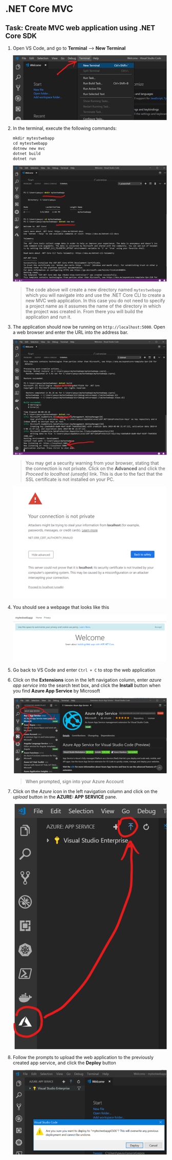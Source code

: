 # .NET Core MVC

## Task: Create MVC web application using .NET Core SDK

1. Open VS Code, and go to **Terminal** --> **New Terminal**

    ![](img/01.png)
    
1. In the terminal, execute the following commands:

    ```
    mkdir mytestwebapp
    cd mytestwebapp
    dotnew new mvc
    dotnet build
    dotnet run
    ```

    ![](img/02.png)

    > The code above will create a new directory named `mytestwebapp` which you will navigate into and use the .NET Core CLI to create a new MVC web application. In this case you do not need to specify a project name as it assumes the name of the directory in which the project was created in. From there you will build the application and run it.

1. The application should now be running on `http://localhost:5000`. Open a web browser and enter the URL into the address bar.

    ![](img/03.png)

    > You may get a security warning from your browser, stating that the connection is not private. Click on the **Advanced** and click the *Proceed to localhost (unsafe)* link. This is due to the fact that the SSL certificate is not installed on your PC. 

    ![](img/04.png)

1. You should see a webpage that looks like this

    ![](img/05.png)

1. Go back to VS Code and enter `Ctrl + C` to stop the web application

1. Click on the **Extensions** icon in the left navigation column, enter *azure app service* into the search text box, and click the **Install** button when you find **Azure App Service** by Microsoft

    ![](img/06.png)

    > When prompted, sign into your Azure Account

1. Click on the *Azure* icon in the left navigation column and click on the *upload* button in the **AZURE: APP SERVICE** pane.

    ![](img/07.png)

1. Follow the prompts to upload the web application to the previously created app service, and click the **Deploy** button

    ![](img/08.png)

